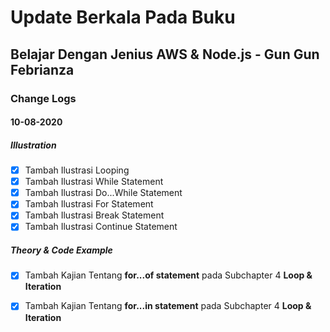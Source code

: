 # Update Berkala Pada Buku

## Belajar Dengan Jenius AWS & Node.js - Gun Gun Febrianza

### Change Logs

#### 10-08-2020

##### Illustration

- [x] Tambah Ilustrasi Looping
- [x] Tambah Ilustrasi While Statement
- [x] Tambah Ilustrasi Do...While Statement
- [x] Tambah Ilustrasi For Statement
- [x] Tambah Ilustrasi Break Statement
- [x] Tambah Ilustrasi Continue Statement

##### Theory & Code Example

- [x] Tambah Kajian Tentang **for...of statement** pada Subchapter 4 **Loop & Iteration**
- [x] Tambah Kajian Tentang **for...in statement** pada Subchapter 4 **Loop & Iteration**

